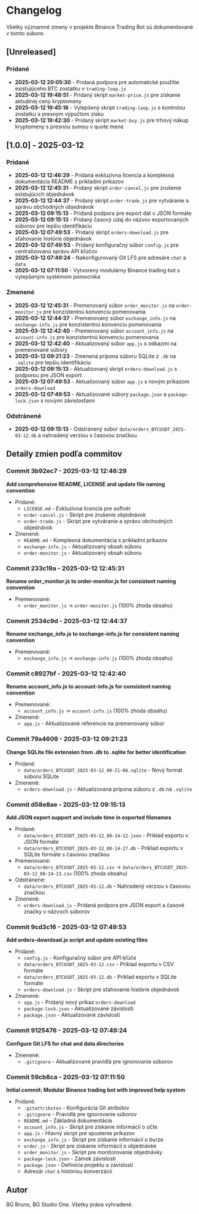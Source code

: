 # Changelog

Všetky významné zmeny v projekte Binance Trading Bot sú dokumentované v tomto súbore.

## [Unreleased]

### Pridané
- **2025-03-12 20:05:30** - Pridaná podpora pre automatické použitie existujúceho BTC zostatku v `trading-loop.js`
- **2025-03-12 19:48:51** - Pridaný skript `market-price.js` pre získanie aktuálnej ceny kryptomeny
- **2025-03-12 19:45:18** - Vylepšený skript `trading-loop.js` s kontrolou zostatku a presným výpočtom zisku
- **2025-03-12 19:42:30** - Pridaný skript `market-buy.js` pre trhový nákup kryptomeny s presnou sumou v quote mene

## [1.0.0] - 2025-03-12

### Pridané
- **2025-03-12 12:46:29** - Pridaná exkluzívna licencia a komplexná dokumentácia README s príkladmi príkazov
- **2025-03-12 12:45:31** - Pridaný skript `order-cancel.js` pre zrušenie existujúcich objednávok
- **2025-03-12 12:44:37** - Pridaný skript `order-trade.js` pre vytváranie a správu obchodných objednávok
- **2025-03-12 09:15:13** - Pridaná podpora pre export dát v JSON formáte
- **2025-03-12 09:15:13** - Pridaný časový údaj do názvov exportovaných súborov pre lepšiu identifikáciu
- **2025-03-12 07:49:53** - Pridaný skript `orders-download.js` pre sťahovanie histórie objednávok
- **2025-03-12 07:49:53** - Pridaný konfiguračný súbor `config.js` pre centralizovanú správu API kľúčov
- **2025-03-12 07:49:24** - Nakonfigurovaný Git LFS pre adresáre `chat` a `data`
- **2025-03-12 07:11:50** - Vytvorený modulárny Binance trading bot s vylepšeným systémom pomocníka

### Zmenené
- **2025-03-12 12:45:31** - Premenovaný súbor `order_monitor.js` na `order-monitor.js` pre konzistentnú konvenciu pomenovania
- **2025-03-12 12:44:37** - Premenovaný súbor `exchange_info.js` na `exchange-info.js` pre konzistentnú konvenciu pomenovania
- **2025-03-12 12:42:40** - Premenovaný súbor `account_info.js` na `account-info.js` pre konzistentnú konvenciu pomenovania
- **2025-03-12 12:42:40** - Aktualizovaný súbor `app.js` s odkazmi na premenované súbory
- **2025-03-12 09:21:23** - Zmenená prípona súboru SQLite z `.db` na `.sqlite` pre lepšiu identifikáciu
- **2025-03-12 09:15:13** - Aktualizovaný skript `orders-download.js` s podporou pre JSON export
- **2025-03-12 07:49:53** - Aktualizovaný súbor `app.js` s novým príkazom `orders-download`
- **2025-03-12 07:49:53** - Aktualizované súbory `package.json` a `package-lock.json` s novými závislosťami

### Odstránené
- **2025-03-12 09:15:13** - Odstránený súbor `data/orders_BTCUSDT_2025-03-12.db` a nahradený verziou s časovou značkou

## Detaily zmien podľa commitov

### Commit 3b92ec7 - 2025-03-12 12:46:29
**Add comprehensive README, LICENSE and update file naming convention**
- Pridané:
  - `LICENSE.md` - Exkluzívna licencia pre softvér
  - `order-cancel.js` - Skript pre zrušenie objednávok
  - `order-trade.js` - Skript pre vytváranie a správu obchodných objednávok
- Zmenené:
  - `README.md` - Komplexná dokumentácia s príkladmi príkazov
  - `exchange-info.js` - Aktualizovaný obsah súboru
  - `order-monitor.js` - Aktualizovaný obsah súboru

### Commit 233c19a - 2025-03-12 12:45:31
**Rename order_monitor.js to order-monitor.js for consistent naming convention**
- Premenované:
  - `order_monitor.js` → `order-monitor.js` (100% zhoda obsahu)

### Commit 2534c9d - 2025-03-12 12:44:37
**Rename exchange_info.js to exchange-info.js for consistent naming convention**
- Premenované:
  - `exchange_info.js` → `exchange-info.js` (100% zhoda obsahu)

### Commit c8927bf - 2025-03-12 12:42:40
**Rename account_info.js to account-info.js for consistent naming convention**
- Premenované:
  - `account_info.js` → `account-info.js` (100% zhoda obsahu)
- Zmenené:
  - `app.js` - Aktualizované referencie na premenovaný súbor

### Commit 79a4609 - 2025-03-12 09:21:23
**Change SQLite file extension from .db to .sqlite for better identification**
- Pridané:
  - `data/orders_BTCUSDT_2025-03-12_08-21-06.sqlite` - Nový formát súboru SQLite
- Zmenené:
  - `orders-download.js` - Aktualizovaná prípona súboru z `.db` na `.sqlite`

### Commit d58e8ae - 2025-03-12 09:15:13
**Add JSON export support and include time in exported filenames**
- Pridané:
  - `data/orders_BTCUSDT_2025-03-12_08-14-12.json` - Príklad exportu v JSON formáte
  - `data/orders_BTCUSDT_2025-03-12_08-14-27.db` - Príklad exportu v SQLite formáte s časovou značkou
- Premenované:
  - `data/orders_BTCUSDT_2025-03-12.csv` → `data/orders_BTCUSDT_2025-03-12_08-14-23.csv` (100% zhoda obsahu)
- Odstránené:
  - `data/orders_BTCUSDT_2025-03-12.db` - Nahradený verziou s časovou značkou
- Zmenené:
  - `orders-download.js` - Pridaná podpora pre JSON export a časové značky v názvoch súborov

### Commit 9cd3c16 - 2025-03-12 07:49:53
**Add orders-download.js script and update existing files**
- Pridané:
  - `config.js` - Konfiguračný súbor pre API kľúče
  - `data/orders_BTCUSDT_2025-03-12.csv` - Príklad exportu v CSV formáte
  - `data/orders_BTCUSDT_2025-03-12.db` - Príklad exportu v SQLite formáte
  - `orders-download.js` - Skript pre sťahovanie histórie objednávok
- Zmenené:
  - `app.js` - Pridaný nový príkaz `orders-download`
  - `package-lock.json` - Aktualizované závislosti
  - `package.json` - Aktualizované závislosti

### Commit 9125476 - 2025-03-12 07:49:24
**Configure Git LFS for chat and data directories**
- Zmenené:
  - `.gitignore` - Aktualizované pravidlá pre ignorovanie súborov

### Commit 59cb8ca - 2025-03-12 07:11:50
**Initial commit: Modular Binance trading bot with improved help system**
- Pridané:
  - `.gitattributes` - Konfigurácia Git atribútov
  - `.gitignore` - Pravidlá pre ignorovanie súborov
  - `README.md` - Základná dokumentácia
  - `account_info.js` - Skript pre získanie informácií o účte
  - `app.js` - Hlavný skript pre spustenie príkazov
  - `exchange_info.js` - Skript pre získanie informácií o burze
  - `order.js` - Skript pre získanie informácií o objednávke
  - `order_monitor.js` - Skript pre monitorovanie objednávky
  - `package-lock.json` - Zámok závislostí
  - `package.json` - Definícia projektu a závislostí
  - Adresár `chat` s históriou konverzácií

## Autor

 BG Bruno, BG Studio One. Všetky práva vyhradené.

